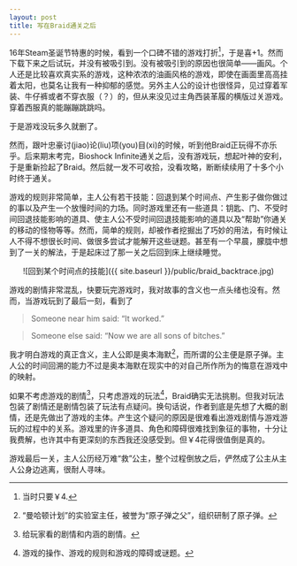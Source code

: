```yaml
---
layout: post
title: 写在Braid通关之后
---
```


16年Steam圣诞节特惠的时候，看到一个口碑不错的游戏打折[^1]，于是喜+1。然而下载下来之后试玩，并没有被吸引到。没有被吸引到的原因也很简单——画风。个人还是比较喜欢真实系的游戏，这种浓浓的油画风格的游戏，即使在画面里高高挂着太阳，也莫名让我有一种抑郁的感觉。另外主人公的设计也很怪异，见过穿着军装、牛仔裤或者不穿衣服（？）的，但从来没见过主角西装革履的横版过关游戏。穿着西服真的能蹦蹦跳跳吗。

于是游戏没玩多久就删了。

然而，跟叶忠豪讨(jiao)论(liu)项(you)目(xi)的时候，听到他Braid正玩得不亦乐乎。后来期末考完，Bioshock Infinite通关之后，没有游戏玩，想起叶神的安利，于是重新捡起了Braid。然后就一发不可收拾，没看攻略，断断续续用了十多个小时终于通关。

游戏的规则非常简单，主人公有若干技能：回退到某个时间点、产生影子做你做过的事以及产生一个放慢时间的力场。同时游戏里还有一些道具：钥匙、门、不受时间回退技能影响的道具、使主人公不受时间回退技能影响的道具以及“帮助”你通关的移动的怪物等等。然而，简单的规则，却被作者挖掘出了巧妙的用法，有时候让人不得不想很长时间、做很多尝试才能解开这些谜题。甚至有一个早晨，朦胧中想到了一关的解法，于是起床过了那一关之后回到床上继续睡觉。

<center>![回到某个时间点的技能]({{ site.baseurl }}/public/braid_backtrace.jpg)</center>

游戏的剧情非常混乱，快要玩完游戏时，我对故事的含义也一点头绪也没有。然而，当游戏玩到了最后一刻，看到了

> Someone near him said: “It worked.”

> Someone else said: “Now we are all sons of bitches.”

我才明白游戏的真正含义，主人公即是奥本海默[^2]，而所谓的公主便是原子弹。主人公的时间回溯的能力不过是奥本海默在现实中的对自己所作所为的悔意在游戏中的映射。

如果不考虑游戏的剧情[^3]，只考虑游戏的玩法[^4]，Braid确实无法挑剔。但我对玩法包装了剧情还是剧情包装了玩法有点疑问。换句话说，作者到底是先想了大概的剧情，还是先做出了游戏的主体。产生这个疑问的原因是很难看出游戏剧情与游戏游玩的过程中的关系。游戏里的许多道具、角色和障碍很难找到象征的事物，十分让我费解，也许其中有更深刻的东西我还没感受到。但￥4花得很值倒是真的。

游戏最后一关，主人公历经万难“救”公主，整个过程倒放之后，俨然成了公主从主人公身边逃离，很耐人寻味。

[^1]: 当时只要￥4.
[^2]: “曼哈顿计划”的实验室主任，被誉为“原子弹之父”，组织研制了原子弹。
[^3]: 给玩家看的剧情和内涵的剧情。
[^4]: 游戏的操作、游戏的规则和游戏的障碍或谜题。

